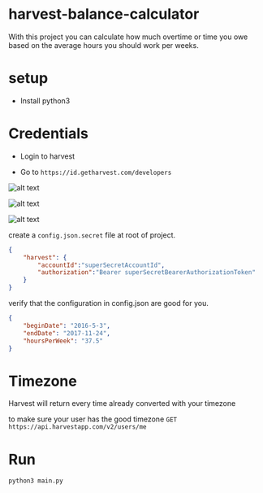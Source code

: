 # harvest-balance-calculator

With this project you can calculate how much overtime or time you owe based on the average hours you should work per weeks.

# setup

- Install python3


# Credentials

- Login to harvest

- Go to `https://id.getharvest.com/developers`

![alt text](https://github.com/wilau2/harvest-balance-calculator/blob/master/docs/harvest_creds_creation_step1.png)

![alt text](https://github.com/wilau2/harvest-balance-calculator/blob/master/docs/harvest_creds_creation_step2.png)

![alt text](https://github.com/wilau2/harvest-balance-calculator/blob/master/docs/harvest_creds_creation_step3.png)

create a `config.json.secret` file at root of project.

```json
{
    "harvest": {
        "accountId":"superSecretAccountId",
        "authorization":"Bearer superSecretBearerAuthorizationToken"
    }
}
```

verify that the configuration in config.json are good for you.

```json
{
    "beginDate": "2016-5-3",
    "endDate": "2017-11-24",
    "hoursPerWeek": "37.5"
}
```

# Timezone

Harvest will return every time already converted with your timezone

to make sure your user has the good timezone `GET https://api.harvestapp.com/v2/users/me`

# Run 

`python3 main.py`